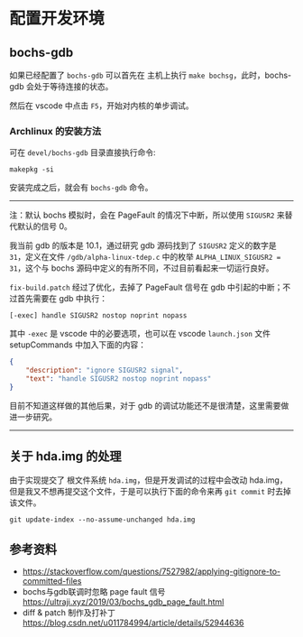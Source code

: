# 配置开发环境

## bochs-gdb

如果已经配置了 `bochs-gdb` 可以首先在 主机上执行 `make bochsg`，此时，bochs-gdb 会处于等待连接的状态。

然后在 vscode 中点击 `F5`，开始对内核的单步调试。

### Archlinux 的安装方法

可在 `devel/bochs-gdb` 目录直接执行命令:

    makepkg -si

安装完成之后，就会有 `bochs-gdb` 命令。

---

注：默认 bochs 模拟时，会在 PageFault 的情况下中断，所以使用 `SIGUSR2` 来替代默认的信号 0。

我当前 gdb 的版本是 10.1，通过研究 gdb 源码找到了 `SIGUSR2` 定义的数字是 `31`，定义在文件 `/gdb/alpha-linux-tdep.c` 中的枚举 `ALPHA_LINUX_SIGUSR2 = 31`，这个与 bochs 源码中定义的有所不同，不过目前看起来一切运行良好。

`fix-build.patch` 经过了优化，去掉了 PageFault 信号在 gdb 中引起的中断；不过首先需要在 gdb 中执行：

    [-exec] handle SIGUSR2 nostop noprint nopass

其中 `-exec` 是 vscode 中的必要选项，也可以在 vscode `launch.json` 文件 setupCommands 中加入下面的内容：

```json
{
    "description": "ignore SIGUSR2 signal",
    "text": "handle SIGUSR2 nostop noprint nopass"
}
```

目前不知道这样做的其他后果，对于 gdb 的调试功能还不是很清楚，这里需要做进一步研究。

---

## 关于 hda.img 的处理

由于实现提交了 根文件系统 `hda.img`，但是开发调试的过程中会改动 hda.img，但是我又不想再提交这个文件，于是可以执行下面的命令来再 `git commit` 时去掉该文件。

    git update-index --no-assume-unchanged hda.img

## 参考资料

- <https://stackoverflow.com/questions/7527982/applying-gitignore-to-committed-files>
- bochs与gdb联调时忽略 page fault 信号  
    <https://ultraji.xyz/2019/03/bochs_gdb_page_fault.html>
- diff & patch 制作及打补丁  
    <https://blog.csdn.net/u011784994/article/details/52944636>
